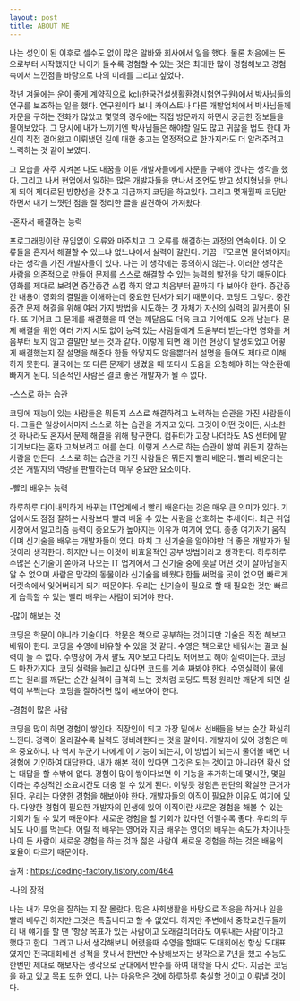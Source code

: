 ```yaml
---
layout: post
title: ABOUT ME
---
```



나는 성인이 된 이후로 셀수도 없이 많은 알바와 회사에서 일을 했다. 물론 처음에는 돈으로부터 시작했지만 나이가 들수록 경험할 수 있는 것은 최대한 많이 경험해보고 경험속에서 느낀점을 바탕으로 나의 미래를 그리고 싶었다.

작년 겨울에는 운이 좋게 계약직으로 kcl(한국건설생활환경시험연구원)에서 박사님들의 연구를 보조하는 일을 했다. 연구원이다 보니 카이스트나 다른 개발업체에서 박사님들께 자문을 구하는 전화가 많았고 몇몇의 경우에는 직접 방문까지 하면서 궁금한 정보들을 물어보았다. 그 당시에 내가 느끼기엔 박사님들은 해야할 일도 많고 귀찮을 법도 한대 자신이 직접 걸어왔고 이뤄냈던 길에 대한 충고는 열정적으로 한가지라도 더 알려주려고 노력하는 것 같이 보였다.

그 모습을 자주 지켜본 나도 내꿈을 이룬 개발자들에게 자문을 구해야 겠다는 생각을 했다. 그리고 나서 현업에서 일하는 많은 개발자들을 만나서 조언도 받고 성지형님을 만나게 되어 제대로된 방향성을 갖추고 지금까지 코딩을 하고있다. 그리고 몇개월째 코딩만 하면서 내가 느꼇던 점을 잘 정리한 글을 발견하여 가져왔다.

-혼자서 해결하는 능력

프로그래밍이란 끊임없이 오류와 마주치고 그 오류를 해결하는 과정의 연속이다. 이 오류들을 혼자서 해결할 수 있느냐 없느냐에서 실력이 갈린다. 가끔 『모르면 물어봐야지』라는 생각을 가진 개발자들이 있다. 나는 이 생각에는 동의하지 않는다. 이러한 생각은 사람을 의존적으로 만들어 문제를 스스로 해결할 수 있는 능력의 발전을 막기 때문이다. 영화를 제대로 보려면 중간중간 스킵 하지 않고 처음부터 끝까지 다 보아야 한다. 중간중간 내용이 영화의 결말을 이해하는데 중요한 단서가 되기 때문이다. 코딩도 그렇다. 중간중간 문제 해결을 위해 여러 가지 방법을 시도하는 것 자체가 자신의 실력의 밑거름이 된다. 또 기어코 그 문제를 해결했을 때 얻는 깨달음도 더욱 크고 기억에도 오래 남는다. 문제 해결을 위한 여러 가지 시도 없이 능력 있는 사람들에게 도움부터 받는다면 영화를 처음부터 보지 않고 결말만 보는 것과 같다. 이렇게 되면 왜 이런 현상이 발생되었고 어떻게 해결했는지 잘 설명을 해준다 한들 와닿지도 않을뿐더러 설명을 들어도 제대로 이해하지 못한다. 결국에는 또 다른 문제가 생겼을 때 또다시 도움을 요청해야 하는 악순환에 빠지게 된다. 의존적인 사람은 결코 좋은 개발자가 될 수 없다.

-스스로 하는 습관

코딩에 재능이 있는 사람들은 뭐든지 스스로 해결하려고 노력하는 습관을 가진 사람들이다. 그들은 일상에서마저 스스로 하는 습관을 가지고 있다. 그것이 어떤 것이든, 사소한 것 하나라도 혼자서 문제 해결을 위해 탐구한다. 컴퓨터가 고장 나더라도 AS 센터에 맡기기보다는 혼자 고쳐보려고 애를 쓴다. 이렇게 스스로 하는 습관이 쌓여 뭐든지 잘하는 사람을 만든다. 스스로 하는 습관을 가진 사람들은 뭐든지 빨리 배운다. 빨리 배운다는 것은 개발자의 역량을 판별하는데 매우 중요한 요소이다.

-빨리 배우는 능력

하루하루 다이내믹하게 바뀌는 IT업계에서 빨리 배운다는 것은 매우 큰 의미가 있다. 기업에서도 점점 잘하는 사람보다 빨리 배울 수 있는 사람을 선호하는 추세이다. 최근 취업시장에서 알고리즘 능력이 중요도가 높아지는 이유가 여기에 있다. 종종 여기저기 움직이며 신기술을 배우는 개발자들이 있다. 마치 그 신기술을 알아야만 더 좋은 개발자가 될 것이라 생각한다. 하지만 나는 이것이 비효율적인 공부 방법이라고 생각한다. 하루하루 수많은 신기술이 쏟아져 나오는 IT 업계에서 그 신기술 중에 훗날 어떤 것이 살아남을지 알 수 없으며 사람은 망각의 동물이라 신기술을 배웠다 한들 써먹을 곳이 없으면 빠르게 머릿속에서 잊어버리게 되기 때문이다. 우리는 신기술이 필요로 할 때 필요한 것만 빠르게 습득할 수 있는 빨리 배우는 사람이 되어야 한다.

-많이 해보는 것

코딩은 학문이 아니라 기술이다. 학문은 책으로 공부하는 것이지만 기술은 직접 해보고 배워야 한다. 코딩을 수영에 비유할 수 있을 것 같다. 수영은 책으로만 배워서는 결코 실력이 늘 수 없다. 수영장에 가서 팔도 저어보고 다리도 저어보고 해야 실력이는다. 코딩도 마찬가지다. 코딩 실력을 늘리고 싶다면 코드를 계속 짜봐야 한다. 수영실력이 물에 뜨는 원리를 깨닫는 순간 실력이 급격히 느는 것처럼 코딩도 특정 원리만 깨닫게 되면 실력이 부쩍는다. 코딩을 잘하려면 많이 해보아야 한다.

-경험이 많은 사람

코딩을 많이 하면 경험이 쌓인다. 직장인이 되고 가장 밑에서 선배들을 보는 순간 확실히 느낀다. 경력이 올라갈수록 실력도 정비례한다는 것을 말이다. 개발자에 있어 경험은 매우 중요하다. 나 역시 누군가 나에게 이 기능이 되는지, 이 방법이 되는지 물어볼 때면 내 경험에 기인하여 대답한다. 내가 해본 적이 있다면 그것은 되는 것이고 아니라면 확신 없는 대답을 할 수밖에 없다. 경험이 많이 쌓이다보면 이 기능을 추가하는데 몇시간, 몇일이라는 추상적인 소요시간도 대충 알 수 있게 된다. 이렇듯 경험은 판단의 확실한 근거가 된다. 우리는 다양한 경험을 해보아야 한다. 개발자들의 이직이 필요한 이유도 여기에 있다. 다양한 경험이 필요한 개발자의 인생에 있어 이직이란 새로운 경험을 해볼 수 있는 기회가 될 수 있기 때문이다. 새로운 경험을 할 기회가 있다면 어릴수록 좋다. 우리의 두뇌도 나이를 먹는다. 어릴 적 배우는 영어와 지금 배우는 영어의 배우는 속도가 차이나듯 나이 든 사람이 새로운 경험을 하는 것과 젊은 사람이 새로운 경험을 하는 것은 배움의 효율이 다르기 때문이다.

출처 : https://coding-factory.tistory.com/464

-나의 장점

나는 내가 무엇을 잘하는 지 잘 몰랐다. 많은 사회생활을 바탕으로 적응을 하거나 일을 빨리 배우긴 하지만 그것은 특출나다고 할 수 없었다. 하지만 주변에서 중학교친구들끼리 내 얘기를 할 땐 '항상 목표가 있는 사람이고 오래걸리더라도 이뤄내는 사람'이라고 했다고 한다. 그러고 나서 생각해보니 어렸을때 수영을 할때도 도대회에선 항상 도대표였지만 전국대회에선 성적을 못내서 한번만 수상해보자는 생각으로 7년을 했고 수능도 한번만 제대로 해보자는 생각으로 군대에서 반수를 하여 대학을 다시 갔다. 지금은 코딩을 하고 있고 목표 또한 있다. 나는 마음먹은 것에 하루하루 충실할 것이고 이뤄낼 것이다.
